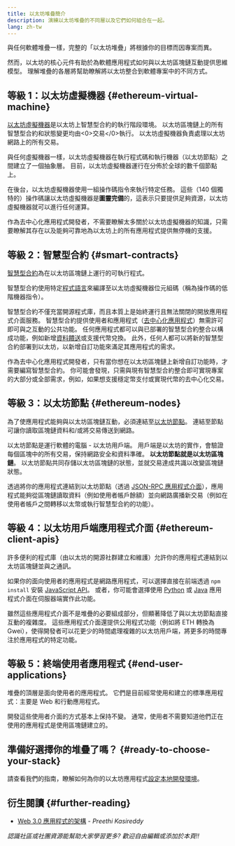 ```yaml
---
title: 以太坊堆疊簡介
description: 演練以太坊堆疊的不同層以及它們如何組合在一起。
lang: zh-tw
---
```


與任何軟體堆疊一樣，完整的「以太坊堆疊」將根據你的目標而因專案而異。

然而，以太坊的核心元件有助於為軟體應用程式如何與以太坊區塊鏈互動提供思維模型。 理解堆疊的各層將幫助瞭解將以太坊整合到軟體專案中的不同方式。

## 等級 1：以太坊虛擬機器 {#ethereum-virtual-machine}

[以太坊虛擬機器](/developers/docs/evm/)是以太坊上智慧型合約的執行階段環境。 以太坊區塊鏈上的所有智慧型合約和狀態變更均由\<0>交易\</0>執行。 以太坊虛擬機器負責處理以太坊網路上的所有交易。

與任何虛擬機器一樣，以太坊虛擬機器在執行程式碼和執行機器（以太坊節點）之間建立了一個抽象層。 目前，以太坊虛擬機器運行在分佈於全球的數千個節點上。

在後台，以太坊虛擬機器使用一組操作碼指令來執行特定任務。 這些（140 個獨特的）操作碼讓以太坊虛擬機器是**圖靈完備**的，這表示只要提供足夠資源，以太坊虛擬機器就可以進行任何運算。

作為去中心化應用程式開發者，不需要瞭解太多關於以太坊虛擬機器的知識，只需要瞭解其存在以及能夠可靠地為以太坊上的所有應用程式提供無停機的支援。

## 等級 2：智慧型合約 {#smart-contracts}

[智慧型合約](/developers/docs/smart-contracts/)為在以太坊區塊鏈上運行的可執行程式。

智慧型合約使用特定[程式語言](/developers/docs/smart-contracts/languages/)來編譯至以太坊虛擬機器位元組碼（稱為操作碼的低階機器指令）。

智慧型合約不僅充當開源程式庫，而且本質上是始終運行且無法關閉的開放應用程式介面服務。 智慧型合約提供使用者和應用程式（[去中心化應用程式](/developers/docs/dapps/)）無需許可即可與之互動的公共功能。 任何應用程式都可以與已部署的智慧型合約整合以構成功能，例如新增[資料饋送](/developers/docs/oracles/)或支援代幣兌換。 此外，任何人都可以將新的智慧型合約部署到以太坊，以新增自訂功能來滿足其應用程式的需求。

作為去中心化應用程式開發者，只有當你想在以太坊區塊鏈上新增自訂功能時，才需要編寫智慧型合約。 你可能會發現，只需與現有智慧型合約整合即可實現專案的大部分或全部需求，例如，如果想支援穩定幣支付或實現代幣的去中心化交易。

## 等級 3：以太坊節點 {#ethereum-nodes}

為了使應用程式能夠與以太坊區塊鏈互動，必須連結至[以太坊節點](/developers/docs/nodes-and-clients/)。 連結至節點可讓你讀取區塊鏈資料和/或將交易傳送到網路。

以太坊節點是運行軟體的電腦 - 以太坊用戶端。 用戶端是以太坊的實作，會驗證每個區塊中的所有交易，保持網路安全和資料準確。 **以太坊節點就是以太坊區塊鏈**。 以太坊節點共同存儲以太坊區塊鏈的狀態，並就交易達成共識以改變區塊鏈狀態。

透過將你的應用程式連結到以太坊節點（透過 [JSON-RPC 應用程式介面](/developers/docs/apis/json-rpc/)），應用程式能夠從區塊鏈讀取資料（例如使用者帳戶餘額）並向網路廣播新交易（例如在使用者帳戶之間轉移以太幣或執行智慧型合約的功能）。

## 等級 4：以太坊用戶端應用程式介面 {#ethereum-client-apis}

許多便利的程式庫（由以太坊的開源社群建立和維護）允許你的應用程式連結到以太坊區塊鏈並與之通訊。

如果你的面向使用者的應用程式是網路應用程式，可以選擇直接在前端透過 `npm install` 安裝 [JavaScript API](/developers/docs/apis/javascript/)。 或者，你可能會選擇使用 [Python](/developers/docs/programming-languages/python/) 或 [Java](/developers/docs/programming-languages/java/) 應用程式介面在伺服器端實作此功能。

雖然這些應用程式介面不是堆疊的必要組成部分，但顯著降低了與以太坊節點直接互動的複雜度。 這些應用程式介面還提供公用程式功能（例如將 ETH 轉換為 Gwei），使得開發者可以花更少的時間處理複雜的以太坊用戶端，將更多的時間專注於應用程式的特定功能。

## 等級 5：終端使用者應用程式 {#end-user-applications}

堆疊的頂層是面向使用者的應用程式。 它們是目前經常使用和建立的標準​​應用程式：主要是 Web 和行動應用程式。

開發這些使用者介面的方式基本上保持不變。 通常，使用者不需要知道他們正在使用的應用程式是使用區塊鏈建立的。

## 準備好選擇你的堆疊了嗎？ {#ready-to-choose-your-stack}

請查看我們的指南，瞭解如何為你的以太坊應用程式[設定本地開發環境](/developers/local-environment/)。

## 衍生閱讀 {#further-reading}

- [Web 3.0 應用程式的架構](https://www.preethikasireddy.com/post/the-architecture-of-a-web-3-0-application) - _Preethi Kasireddy_

_認識社區或社團資源能幫助大家學習更多? 歡迎自由編輯或添加於本頁!!_
